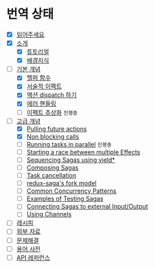 # 번역 상태

* [x] [읽어주세요](/README.md)
* [x] [소개](/introduction/README.md)
  * [x] [튜토리얼](/introduction/BeginnerTutorial.md)
  * [x] [배경지식](/introduction/SagaBackground.md) 
* [ ] [기본 개념](/basics/README.md)
  * [x] [헬퍼 함수](/basics/UsingSagaHelpers.md)
  * [x] [서술적 이펙트](/basics/DeclarativeEffects.md)
  * [x] [액션 dispatch 하기](/basics/DispatchingActions.md) 
  * [x] [에러 핸들링](/basics/ErrorHandling.md)
  * [ ] [이펙트 추상화](/basics/Effect.md) `진행중`
* [ ] [고급 개념](/advanced/README.md)
  * [x] [Pulling future actions](/advanced/FutureActions.md)
  * [x] [Non blocking calls](/advanced/NonBlockingCalls.md)
  * [ ] [Running tasks in parallel](/advanced/RunningTasksInParallel.md) `진행중`
  * [ ] [Starting a race between multiple Effects](/advanced/RacingEffects.md)
  * [ ] [Sequencing Sagas using yield*](/advanced/SequencingSagas.md)
  * [ ] [Composing Sagas](/advanced/ComposingSagas.md)
  * [ ] [Task cancellation](/advanced/TaskCancellation.md)
  * [ ] [redux-saga's fork model](/advanced/ForkModel.md)
  * [ ] [Common Concurrency Patterns](/advanced/Concurrency.md)
  * [ ] [Examples of Testing Sagas](/advanced/Testing.md)
  * [ ] [Connecting Sagas to external Input/Output](/advanced/UsingRunSaga.md)
  * [ ] [Using Channels](/advanced/Channels.md)
* [ ] [레시피](/recipes/README.md)
* [ ] [외부 자료](/ExternalResources.md)
* [ ] [문제해결](/Troubleshooting.md)
* [ ] [용어 사전](/Glossary.md)
* [ ] [API 레퍼런스](/api/README.md)
